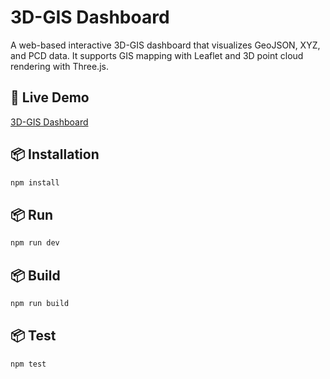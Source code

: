 # 3D-GIS Dashboard

A web-based interactive 3D-GIS dashboard that visualizes GeoJSON, XYZ, and PCD data. It supports GIS mapping with Leaflet and 3D point cloud rendering with Three.js.

## 🚀 Live Demo

[3D-GIS Dashboard](https://3d-gis.netlify.app/)

## 📦 Installation

```sh
npm install
```

## 📦 Run

```sh
npm run dev
```

## 📦 Build

```sh
npm run build
```

## 📦 Test

```sh
npm test
```
